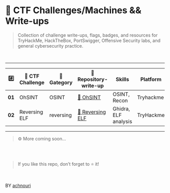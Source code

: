 # 🚩 CTF Challenges/Machines && Write-ups

> Collection of challenge write-ups, flags, badges, and resources for TryHackMe, HackTheBox, PortSwigger, Offensive Security labs, and general cybersecurity practice.

<br>

---

| #️⃣     | 📂 CTF Challenge   | 🧩 Gategory | 📝 Repository-write-up  | Skills | Platform | access_to_challenge  | 
|--------|--------------------|-------------|-------------------------|--------|----------|----------------------|
| **01** | OhSINT | OSINT | [🔗 OhSINT ](https://github.com/achnouri/OhSINT-CTF-write-up) | OSINT, Recon | Tryhackme | [LINK](https://tryhackme.com/room/ohsint) |
| **02** | Reversing ELF | reversing | [🔗 Reversing ELF ](https://github.com/achnouri/Reversing-ELF-CTF-write-up)| Ghidra, ELF analysis | TryHackme | [LINK](https://tryhackme.com/room/reverselfiles) |

---


>⚙️ More coming soon... 

<br><br>

> If you like this repo, don’t forget to ⭐ it!  

<br>

BY [achnouri](https://github.com/achnouri)
